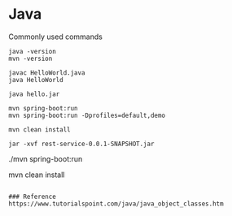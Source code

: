 # Java
Commonly used commands

```
java -version
mvn -version

javac HelloWorld.java
java HelloWorld

java hello.jar

mvn spring-boot:run
mvn spring-boot:run -Dprofiles=default,demo

mvn clean install
```

```
jar -xvf rest-service-0.0.1-SNAPSHOT.jar
```
./mvn spring-boot:run

mvn clean install
```

### Reference
https://www.tutorialspoint.com/java/java_object_classes.htm